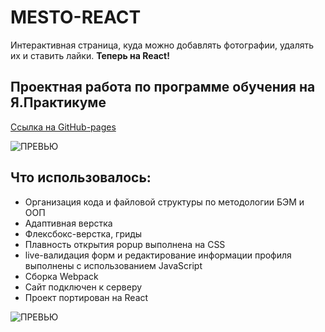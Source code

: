 # MESTO-REACT
Интерактивная страница, куда можно добавлять фотографии, удалять их и ставить лайки. **Теперь на React!**

**Проектная работа по программе обучения на Я.Практикуме**
------

[Ссылка на GitHub-pages](https://plushazavr.github.io/mesto/)

![ПРЕВЬЮ](https://github.com/plushazavr/IMG/blob/275bf3ce7fd59fd8837cc045a71f80738d8543c6/mesto_preview.gif)

## Что использовалось: 
* Организация кода и файловой структуры по методологии БЭМ и ООП
* Адаптивная верстка
* Флексбокс-верстка, гриды
* Плавность открытия popup выполнена на CSS
* live-валидация форм и редактирование информации профиля выполнены с использованием JavaScript
* Сборка Webpack
* Сайт подключен к серверу
* Проект портирован на React


![ПРЕВЬЮ](https://github.com/plushazavr/IMG/blob/275bf3ce7fd59fd8837cc045a71f80738d8543c6/mesto_preview-1.gif)
